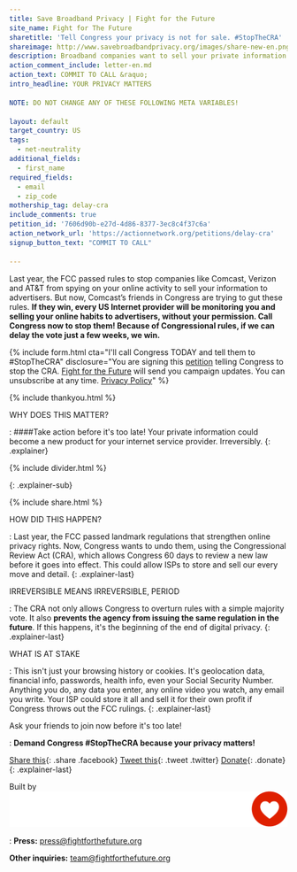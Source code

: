 ```yaml
---
title: Save Broadband Privacy | Fight for the Future
site_name: Fight for The Future
sharetitle: 'Tell Congress your privacy is not for sale. #StopTheCRA'
shareimage: http://www.savebroadbandprivacy.org/images/share-new-en.png
description: Broadband companies want to sell your private information without your permission. Call Congress now to stop them! #StopTheCRA
action_comment_include: letter-en.md
action_text: COMMIT TO CALL &raquo;
intro_headline: YOUR PRIVACY MATTERS

NOTE: DO NOT CHANGE ANY OF THESE FOLLOWING META VARIABLES!

layout: default
target_country: US
tags:
  - net-neutrality
additional_fields:
  - first_name
required_fields:
  - email
  - zip_code
mothership_tag: delay-cra
include_comments: true
petition_id: '7606d90b-e27d-4d86-8377-3ec8c4f37c6a'
action_network_url: 'https://actionnetwork.org/petitions/delay-cra'
signup_button_text: "COMMIT TO CALL"

---
```

Last year, the FCC passed rules to stop companies like Comcast, Verizon and AT&T from spying on your online activity to sell your information to advertisers. But now, Comcast’s friends in Congress are trying to gut these rules. **If they win, every US Internet provider will be monitoring you and selling your online habits to advertisers, without your permission. Call Congress now to stop them! Because of Congressional rules, if we can delay the vote just a few weeks, we win.**


{% include form.html
  cta="I'll call Congress TODAY and tell them to #StopTheCRA"
  disclosure="You are signing this [petition](https://actionnetwork.org/petitions/delay-cra) telling Congress to stop the CRA. [Fight for the Future](https://www.fightforthefuture.org) will send you campaign updates. You can unsubscribe at any time. [Privacy Policy](https://www.fightforthefuture.org/privacy)"
%}

{% include thankyou.html %}

WHY DOES THIS MATTER?

: ####Take action before it's too late! Your private information could become a new product for your internet service provider. Irreversibly.
{: .explainer}

{% include divider.html %}


{: .explainer-sub}

{% include share.html %}

HOW DID THIS HAPPEN?

: Last year, the FCC passed landmark regulations that strengthen online privacy rights. Now, Congress wants to undo them, using the Congressional Review Act (CRA), which allows Congress 60 days to review a new law before it goes into effect. This could allow ISPs to store and sell our every move and detail.
{: .explainer-last}


IRREVERSIBLE MEANS IRREVERSIBLE, PERIOD

:	The CRA not only allows Congress to overturn rules with a simple majority vote. It also **prevents the agency from issuing the same regulation in the future**. If this happens, it's the beginning of the end of digital privacy.
{: .explainer-last}


WHAT IS AT STAKE

:	This isn't just your browsing history or cookies. It's geolocation data, financial info, passwords, health info, even your Social Security Number. Anything you do, any data you enter, any online video you watch, any email you write. Your ISP could store it all and sell it for their own profit if Congress throws out the FCC rulings.
{: .explainer-last}



Ask your friends to join now before it's too late!

: **Demand Congress #StopTheCRA because your privacy matters!**


  [Share this](https://www.facebook.com/sharer/sharer.php?u=http://www.savebroadbandprivacy.org){: .share .facebook}
  [Tweet this](https://twitter.com/intent/tweet?text=http%3A%2F%2Fwww.savebroadbandprivacy.org){: .tweet .twitter}
  [Donate](https://donate.fightforthefuture.org/?tag=bp_priv){: .donate}
{: .explainer-last}

Built by ![](images/fftf-footer-logo.png)

: **Press:** [press@fightforthefuture.org](mailto:press@fightforthefuture.org)

  **Other inquiries:** [team@fightforthefuture.org](mailto:team@fightforthefuture.org)
